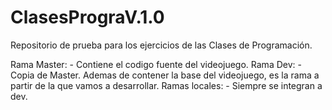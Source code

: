 # ClasesPrograV.1.0
Repositorio de prueba para los ejercicios de las Clases de Programación.

Rama Master:
    - Contiene el codigo fuente del videojuego.
Rama Dev:
    - Copia de Master. Ademas de contener la base del videojuego, es la rama a partir de la que vamos a desarrollar.
Ramas locales:
    - Siempre se integran a dev.
